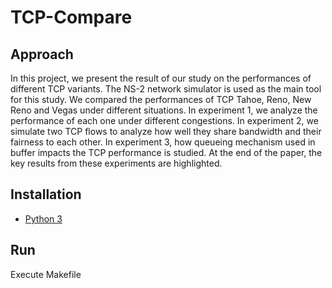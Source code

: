 # TCP-Compare

## Approach
In this project, we present the result of our study on the performances of different TCP variants. 
The NS-2 network simulator is used as the main tool for this study. 
We compared the performances of TCP Tahoe, Reno, New Reno and Vegas under different situations. 
In experiment 1, we analyze the performance of each one under different congestions. 
In experiment 2, we simulate two TCP flows to analyze how well they share bandwidth and their fairness to each other. 
In experiment 3, how queueing mechanism used in buffer impacts the TCP performance is studied. 
At the end of the paper, the key results from these experiments are highlighted.

## Installation
* [Python 3]

[Python 3]:<https://www.python.org/download/releases/3.0/>

## Run
Execute Makefile
